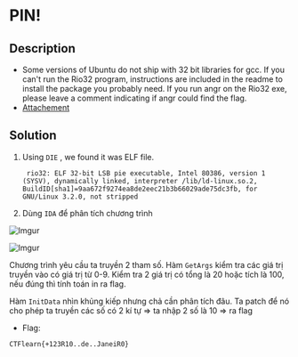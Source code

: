 # PIN!

## Description

* Some versions of Ubuntu do not ship with 32 bit libraries for gcc. If you can't run the Rio32 program, instructions are included in the readme to install the package you probably need. If you run angr on the Rio32 exe, please leave a comment indicating if angr could find the flag.
* [Attachement](https://ctflearn.com/challenge/download/1015)

## Solution

1. Using `DIE` , we found it was ELF file.

        rio32: ELF 32-bit LSB pie executable, Intel 80386, version 1 (SYSV), dynamically linked, interpreter /lib/ld-linux.so.2, BuildID[sha1]=9aa672f9274ea8de2eec21b3b66029ade75dc3fb, for GNU/Linux 3.2.0, not stripped
    
2. Dùng `IDA` để phân tích chương trình

![Imgur](https://i.imgur.com/qNg5ksC.png)

![Imgur](https://i.imgur.com/OXSogR4.png)

Chương trình yêu cầu ta truyền 2 tham số. Hàm `GetArgs` kiểm tra các giá trị truyền vào có giá trị từ 0-9. Kiểm tra 2 giá trị có tổng là 20 hoặc tích là 100, nếu đúng thì tính toán in ra flag.

Hàm `InitData` nhìn khủng kiếp nhưng chả cần phân tích đâu. Ta patch để nó cho phép ta truyền các số có 2 kí tự => ta nhập 2 số là 10 => ra flag

* Flag:

```
CTFlearn{+123R10..de..JaneiR0}
```